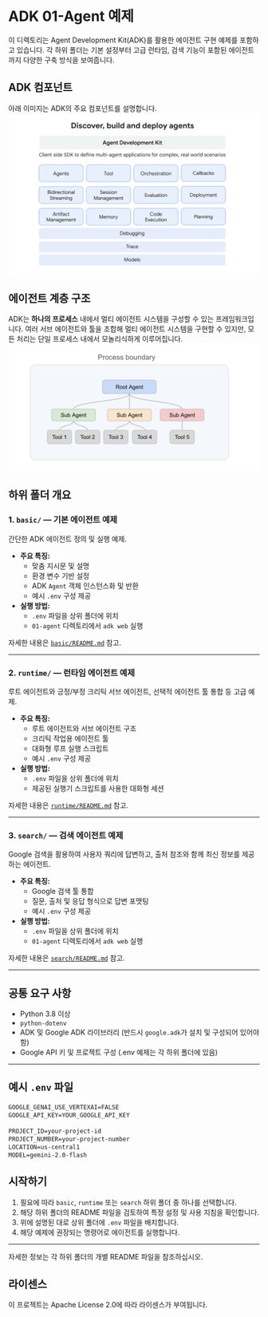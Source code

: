 # ADK 01-Agent 예제

이 디렉토리는 Agent Development Kit(ADK)를 활용한 에이전트 구현 예제를 포함하고 있습니다. 각 하위 폴더는 기본 설정부터 고급 런타임, 검색 기능이 포함된 에이전트까지 다양한 구축 방식을 보여줍니다.

## ADK 컴포넌트
아래 이미지는 ADK의 주요 컴포넌트를 설명합니다.
![adk component](https://github.com/ForusOne/adk_agent/blob/main/images/adk_components.png?raw=true)

## 에이전트 계층 구조
ADK는 **하나의 프로세스** 내에서 멀티 에이전트 시스템을 구성할 수 있는 프레임워크입니다. 여러 서브 에이전트와 툴을 조합해 멀티 에이전트 시스템을 구현할 수 있지만, 모든 처리는 단일 프로세스 내에서 모놀리식하게 이루어집니다.
![Agent Hierarchy](https://github.com/ForusOne/adk_agent/blob/main/images/multi-agent.png?raw=true)

## 하위 폴더 개요

### 1. `basic/` — 기본 에이전트 예제

간단한 ADK 에이전트 정의 및 실행 예제.

- **주요 특징:**
  - 맞춤 지시문 및 설명
  - 환경 변수 기반 설정
  - ADK `Agent` 객체 인스턴스화 및 반환
  - 예시 `.env` 구성 제공
- **실행 방법:**
  - `.env` 파일을 상위 폴더에 위치
  - `01-agent` 디렉토리에서 `adk web` 실행

자세한 내용은 [`basic/README.md`](./basic/README.md) 참고.

---

### 2. `runtime/` — 런타임 에이전트 예제

루트 에이전트와 긍정/부정 크리틱 서브 에이전트, 선택적 에이전트 툴 통합 등 고급 예제.

- **주요 특징:**
  - 루트 에이전트와 서브 에이전트 구조
  - 크리틱 작업용 에이전트 툴
  - 대화형 루프 실행 스크립트
  - 예시 `.env` 구성 제공
- **실행 방법:**
  - `.env` 파일을 상위 폴더에 위치
  - 제공된 실행기 스크립트를 사용한 대화형 세션

자세한 내용은 [`runtime/README.md`](./runtime/README.md) 참고.

---

### 3. `search/` — 검색 에이전트 예제

Google 검색을 활용하여 사용자 쿼리에 답변하고, 출처 참조와 함께 최신 정보를 제공하는 에이전트.

- **주요 특징:**
  - Google 검색 툴 통합
  - 질문, 출처 및 응답 형식으로 답변 포맷팅
  - 예시 `.env` 구성 제공
- **실행 방법:**
  - `.env` 파일을 상위 폴더에 위치
  - `01-agent` 디렉토리에서 `adk web` 실행

자세한 내용은 [`search/README.md`](./search/README.md) 참고.

---

## 공통 요구 사항

- Python 3.8 이상
- `python-dotenv`
- ADK 및 Google ADK 라이브러리 (반드시 `google.adk`가 설치 및 구성되어 있어야 함)
- Google API 키 및 프로젝트 구성 (.env 예제는 각 하위 폴더에 있음)

---

## 예시 `.env` 파일
```
GOOGLE_GENAI_USE_VERTEXAI=FALSE 
GOOGLE_API_KEY=YOUR_GOOGLE_API_KEY 

PROJECT_ID=your-project-id 
PROJECT_NUMBER=your-project-number 
LOCATION=us-central1 
MODEL=gemini-2.0-flash
```

## 시작하기

1. 필요에 따라 `basic`, `runtime` 또는 `search` 하위 폴더 중 하나를 선택합니다.
2. 해당 하위 폴더의 README 파일을 검토하여 특정 설정 및 사용 지침을 확인합니다.
3. 위에 설명된 대로 상위 폴더에 `.env` 파일을 배치합니다.
4. 해당 예제에 권장되는 명령어로 에이전트를 실행합니다.

---

자세한 정보는 각 하위 폴더의 개별 README 파일을 참조하십시오.



## 라이센스

이 프로젝트는 Apache License 2.0에 따라 라이센스가 부여됩니다.